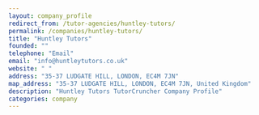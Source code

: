 ```yaml
---
layout: company_profile
redirect_from: /tutor-agencies/huntley-tutors/
permalink: /companies/huntley-tutors/
title: "Huntley Tutors"
founded: ""
telephone: "Email"
email: "info@huntleytutors.co.uk"
website: " "
address: "35-37 LUDGATE HILL, LONDON, EC4M 7JN"
map_address: "35-37 LUDGATE HILL, LONDON, EC4M 7JN, United Kingdom"
description: "Huntley Tutors TutorCruncher Company Profile"
categories: company
---
```


